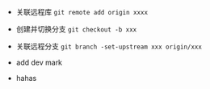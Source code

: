 - 关联远程库 `git remote add origin xxxx`
- 创建并切换分支 `git checkout -b xxx`
- 关联远程分支 `git branch -set-upstream xxx origin/xxx`
- add dev mark
  
- hahas
